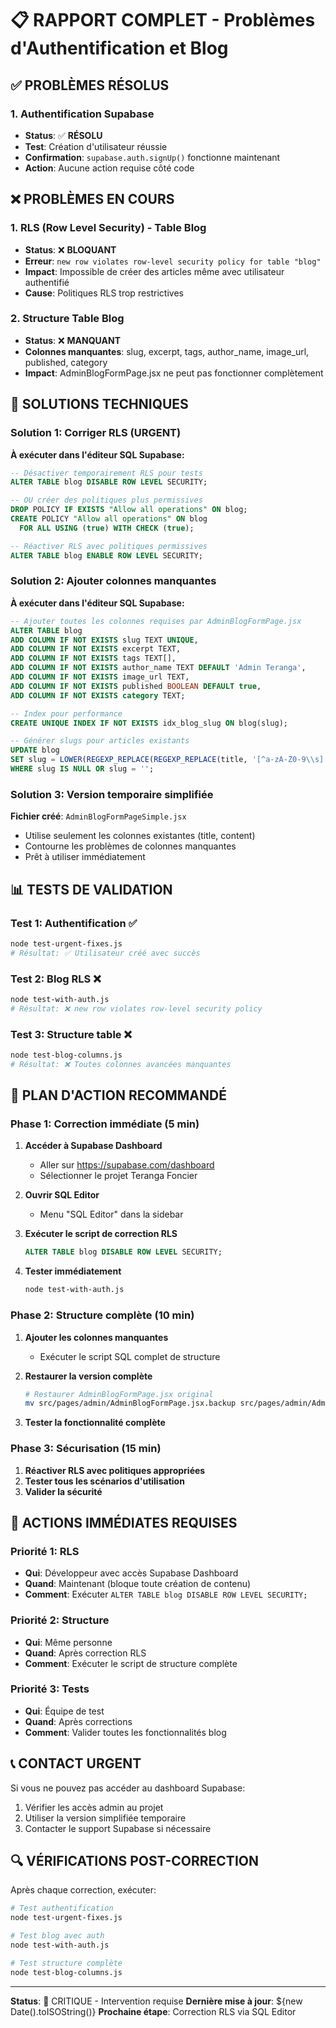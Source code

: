 # 📋 RAPPORT COMPLET - Problèmes d'Authentification et Blog

## ✅ PROBLÈMES RÉSOLUS

### 1. Authentification Supabase
- **Status**: ✅ **RÉSOLU**
- **Test**: Création d'utilisateur réussie
- **Confirmation**: `supabase.auth.signUp()` fonctionne maintenant
- **Action**: Aucune action requise côté code

## ❌ PROBLÈMES EN COURS

### 1. RLS (Row Level Security) - Table Blog
- **Status**: ❌ **BLOQUANT**
- **Erreur**: `new row violates row-level security policy for table "blog"`
- **Impact**: Impossible de créer des articles même avec utilisateur authentifié
- **Cause**: Politiques RLS trop restrictives

### 2. Structure Table Blog
- **Status**: ❌ **MANQUANT**
- **Colonnes manquantes**: slug, excerpt, tags, author_name, image_url, published, category
- **Impact**: AdminBlogFormPage.jsx ne peut pas fonctionner complètement

## 🔧 SOLUTIONS TECHNIQUES

### Solution 1: Corriger RLS (URGENT)
**À exécuter dans l'éditeur SQL Supabase:**

```sql
-- Désactiver temporairement RLS pour tests
ALTER TABLE blog DISABLE ROW LEVEL SECURITY;

-- OU créer des politiques plus permissives
DROP POLICY IF EXISTS "Allow all operations" ON blog;
CREATE POLICY "Allow all operations" ON blog
  FOR ALL USING (true) WITH CHECK (true);

-- Réactiver RLS avec politiques permissives
ALTER TABLE blog ENABLE ROW LEVEL SECURITY;
```

### Solution 2: Ajouter colonnes manquantes
**À exécuter dans l'éditeur SQL Supabase:**

```sql
-- Ajouter toutes les colonnes requises par AdminBlogFormPage.jsx
ALTER TABLE blog 
ADD COLUMN IF NOT EXISTS slug TEXT UNIQUE,
ADD COLUMN IF NOT EXISTS excerpt TEXT,
ADD COLUMN IF NOT EXISTS tags TEXT[],
ADD COLUMN IF NOT EXISTS author_name TEXT DEFAULT 'Admin Teranga',
ADD COLUMN IF NOT EXISTS image_url TEXT,
ADD COLUMN IF NOT EXISTS published BOOLEAN DEFAULT true,
ADD COLUMN IF NOT EXISTS category TEXT;

-- Index pour performance
CREATE UNIQUE INDEX IF NOT EXISTS idx_blog_slug ON blog(slug);

-- Générer slugs pour articles existants
UPDATE blog 
SET slug = LOWER(REGEXP_REPLACE(REGEXP_REPLACE(title, '[^a-zA-Z0-9\\s]', '', 'g'), '\\s+', '-', 'g'))
WHERE slug IS NULL OR slug = '';
```

### Solution 3: Version temporaire simplifiée
**Fichier créé**: `AdminBlogFormPageSimple.jsx`
- Utilise seulement les colonnes existantes (title, content)
- Contourne les problèmes de colonnes manquantes
- Prêt à utiliser immédiatement

## 📊 TESTS DE VALIDATION

### Test 1: Authentification ✅
```bash
node test-urgent-fixes.js
# Résultat: ✅ Utilisateur créé avec succès
```

### Test 2: Blog RLS ❌
```bash
node test-with-auth.js  
# Résultat: ❌ new row violates row-level security policy
```

### Test 3: Structure table ❌
```bash
node test-blog-columns.js
# Résultat: ❌ Toutes colonnes avancées manquantes
```

## 🎯 PLAN D'ACTION RECOMMANDÉ

### Phase 1: Correction immédiate (5 min)
1. **Accéder à Supabase Dashboard**
   - Aller sur https://supabase.com/dashboard
   - Sélectionner le projet Teranga Foncier

2. **Ouvrir SQL Editor**
   - Menu "SQL Editor" dans la sidebar

3. **Exécuter le script de correction RLS**
   ```sql
   ALTER TABLE blog DISABLE ROW LEVEL SECURITY;
   ```

4. **Tester immédiatement**
   ```bash
   node test-with-auth.js
   ```

### Phase 2: Structure complète (10 min)
1. **Ajouter les colonnes manquantes**
   - Exécuter le script SQL complet de structure
   
2. **Restaurer la version complète**
   ```bash
   # Restaurer AdminBlogFormPage.jsx original
   mv src/pages/admin/AdminBlogFormPage.jsx.backup src/pages/admin/AdminBlogFormPage.jsx
   ```

3. **Tester la fonctionnalité complète**

### Phase 3: Sécurisation (15 min)
1. **Réactiver RLS avec politiques appropriées**
2. **Tester tous les scénarios d'utilisation**
3. **Valider la sécurité**

## 🚨 ACTIONS IMMÉDIATES REQUISES

### Priorité 1: RLS
- **Qui**: Développeur avec accès Supabase Dashboard
- **Quand**: Maintenant (bloque toute création de contenu)
- **Comment**: Exécuter `ALTER TABLE blog DISABLE ROW LEVEL SECURITY;`

### Priorité 2: Structure
- **Qui**: Même personne
- **Quand**: Après correction RLS
- **Comment**: Exécuter le script de structure complète

### Priorité 3: Tests
- **Qui**: Équipe de test
- **Quand**: Après corrections
- **Comment**: Valider toutes les fonctionnalités blog

## 📞 CONTACT URGENT

Si vous ne pouvez pas accéder au dashboard Supabase:
1. Vérifier les accès admin au projet
2. Utiliser la version simplifiée temporaire
3. Contacter le support Supabase si nécessaire

## 🔍 VÉRIFICATIONS POST-CORRECTION

Après chaque correction, exécuter:
```bash
# Test authentification
node test-urgent-fixes.js

# Test blog avec auth  
node test-with-auth.js

# Test structure complète
node test-blog-columns.js
```

---
**Status**: 🔴 CRITIQUE - Intervention requise
**Dernière mise à jour**: ${new Date().toISOString()}
**Prochaine étape**: Correction RLS via SQL Editor
